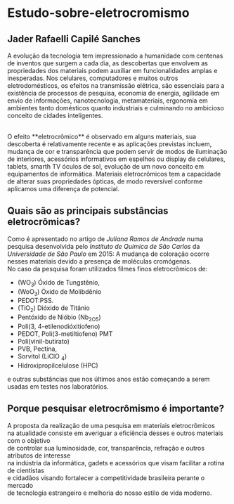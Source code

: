 # Estudo-sobre-eletrocromismo
## Jader Rafaelli Capilé Sanches

 A evolução da tecnologia tem impressionado a humanidade com centenas de inventos que surgem a cada dia, as descobertas que envolvem as propriedades dos materiais podem auxiliar em funcionalidades amplas e inesperadas.
 Nos celulares, computadores e muitos outros eletrodomésticos, os efeitos na transmissão elétrica, são essenciais para a existência de processos de pesquisa, economia de energia, agilidade em envio de informações, nanotecnologia, metamateriais, ergonomia em ambientes tanto domésticos quanto industriais e culminando no ambicioso conceito de cidades inteligentes.
 
</br>
 O efeito **eletrocrômico** é observado em alguns materiais, sua descoberta é relativamente recente e as aplicações previstas incluem, mudança de cor e transparência que podem servir de modos de iluminação de interiores, acessórios informativos em espelhos ou display de celulares, tablets, smarth TV óculos de sol, evolução de um novo conceito em equipamentos de informática. Materiais eletrocrômicos tem a capacidade de alterar suas propriedades ópticas, de modo reversível conforme aplicamos uma diferença de potencial. 

## Quais são as principais substâncias eletrocrômicas?
 Como é apresentado no artigo de *Juliana Ramos de Andrade* numa pesquisa desenvolvida pelo *Instituto de Química de São Carlos* da *Universidade de São Paulo* em 2015: A mudança de coloração ocorre nesses materiais devido a presença de moléculas cromógenas. </br>No caso da pesquisa foram utilizados filmes finos eletrocrômicos de:
 * (WO<sub>3</sub>) Óxido de Tungstênio,
 * (WoO<sub>3</sub>) Óxido de Molibdênio 
 * PEDOT:PSS. 
 * (TiO<sub>2</sub>) Dióxido de Titânio 
 * Pentóxido de Nióbio (Nb<sub>2O5</sub>) 
 * Poli(3, 4-etilenodióxitiofeno) 
 * PEDOT, Poli(3-metiltiofeno) PMT 
 * Poli(vinil-butirato) 
 * PVB, Pectina, 
 * Sorvitol (LiClO <sub>4</sub>) 
 * Hidroxipropilcelulose (HPC) 
 
 e outras substâncias que nos últimos anos estão começando a serem usadas em testes nos laboratórios.
 
## Porque pesquisar eletrocrômismo é importante?
 A proposta da realização de uma pesquisa em materiais eletrocrômicos </br>na atualidade consiste em averiguar a eficiência desses e outros materiais com o objetivo </br>de controlar sua luminosidade, cor, transparência, refração e outros atributos de interesse</br> na indústria da informática, gadets e acessórios que visam facilitar a rotina de cientistas</br> e cidadãos visando fortalecer a competitividade brasileira perante o mercado </br>de tecnologia estrangeiro e melhoria do nosso estilo de vida moderno. 

